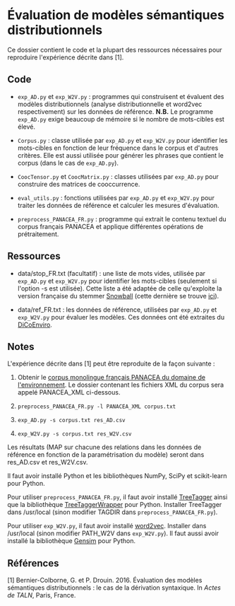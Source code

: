 Évaluation de modèles sémantiques distributionnels
==================================================

Ce dossier contient le code et la plupart des ressources nécessaires
pour reproduire l'expérience décrite dans [1].

Code
----

* `exp_AD.py` et `exp_W2V.py` : programmes qui construisent et
  évaluent des modèles distributionnels (analyse distributionnelle et
  word2vec respectivement) sur les données de référence. **N.B.** Le
  programme `exp_AD.py` exige beaucoup de mémoire si le nombre de
  mots-cibles est élevé.

* `Corpus.py` : classe utilisée par `exp_AD.py` et `exp_W2V.py` pour
  identifier les mots-cibles en fonction de leur fréquence dans le
  corpus et d'autres critères. Elle est aussi utilisée pour générer
  les phrases que contient le corpus (dans le cas de `exp_AD.py`).

* `CoocTensor.py` et `CoocMatrix.py` : classes utilisées par
  `exp_AD.py` pour construire des matrices de cooccurrence.

* `eval_utils.py` : fonctions utilisées par `exp_AD.py` et
  `exp_W2V.py` pour traiter les données de référence et calculer les
  mesures d'évaluation.

* `preprocess_PANACEA_FR.py` : programme qui extrait le contenu textuel
  du corpus français PANACEA et applique différentes opérations de
  prétraitement. 

Ressources
----------

* data/stop_FR.txt (facultatif) : une liste de mots vides, utilisée
  par `exp_AD.py` et `exp_W2V.py` pour identifier les mots-cibles
  (seulement si l'option -s est utilisée). Cette liste a été adaptée
  de celle qu'exploite la version française du stemmer
  [Snowball](http://snowballstem.org/) (cette dernière se trouve
  [ici](http://snowballstem.org/algorithms/french/stop.txt)).

* data/ref_FR.txt : les données de référence, utilisées par
  `exp_AD.py` et `exp_W2V.py` pour évaluer les modèles. Ces données
  ont été extraites du
  [DiCoEnviro](http://olst.ling.umontreal.ca/cgi-bin/dicoenviro/search_enviro.cgi).


Notes
-----

L'expérience décrite dans [1] peut être reproduite de la façon suivante :

1. Obtenir le [corpus monolingue français PANACEA du domaine de
l'environnement](http://catalog.elra.info/product_info.php?products_id=1186&language=fr). Le
dossier contenant les fichiers XML du corpus sera appelé PANACEA_XML
ci-dessous.

2. `preprocess_PANACEA_FR.py -l PANACEA_XML corpus.txt`

3. `exp_AD.py -s corpus.txt res_AD.csv`

4. `exp_W2V.py -s corpus.txt res_W2V.csv`


Les résultats (MAP sur chacune des relations dans les données de
référence en fonction de la paramétrisation du modèle) seront dans
res_AD.csv et res_W2V.csv.

Il faut avoir installé Python et les bibliothèques NumPy, SciPy et
scikit-learn pour Python. 

Pour utiliser `preprocess_PANACEA_FR.py`, il faut avoir installé
[TreeTagger](http://www.cis.uni-muenchen.de/~schmid/tools/TreeTagger/)
ainsi que la bibliothèque
[TreeTaggerWrapper](https://pypi.python.org/pypi/treetaggerwrapper)
pour Python. Installer TreeTagger dans /usr/local (sinon modifier
TAGDIR dans `preprocess_PANACEA_FR.py`).


Pour utiliser `exp_W2V.py`, il faut avoir installé
[word2vec](https://code.google.com/archive/p/word2vec/). Installer
dans /usr/local (sinon modifier PATH_W2V dans `exp_W2V.py`). Il faut
aussi avoir installé la bibliothèque
[Gensim](https://radimrehurek.com/gensim/) pour Python.



Références
----------

[1] Bernier-Colborne, G. et P. Drouin. 2016. Évaluation des modèles
sémantiques distributionnels : le cas de la dérivation syntaxique. In
*Actes de TALN*, Paris, France.
